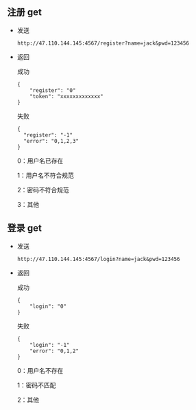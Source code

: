 ## 注册 get

- 发送

  ```
  http://47.110.144.145:4567/register?name=jack&pwd=123456
  ```

- 返回

  成功

  ```
  {
      "register": "0"
      "token": "xxxxxxxxxxxxx"
  }
  ```

  失败

  ```
  {
  	"register": "-1"
  	"error": "0,1,2,3"
  }
  ```

  0：用户名已存在

  1：用户名不符合规范

  2：密码不符合规范

  3：其他

## 登录 get

- 发送

  ```
  http://47.110.144.145:4567/login?name=jack&pwd=123456
  ```

- 返回

  成功

  ```
  {
      "login": "0"
  }
  ```

  失败

  ```
  {
      "login": "-1"
      "error": "0,1,2"
  }
  ```

  0：用户名不存在

  1：密码不匹配

  2：其他